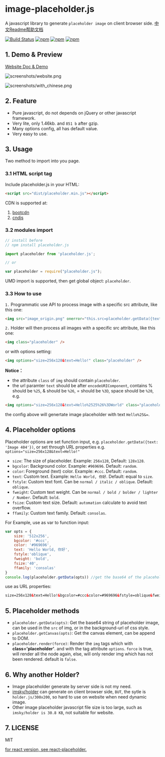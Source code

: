 # image-placeholder.js

A javascript library to generate `placeholder image` on client browser side. [中文Readme帮助文档](README-zh.md)

[![Build Status](https://travis-ci.org/hustcc/placeholder.js.svg?branch=master)](https://travis-ci.org/hustcc/placeholder.js) [![npm](https://img.shields.io/npm/v/placeholder.js.svg?style=flat-square)](https://www.npmjs.com/package/placeholder.js) [![npm](https://img.shields.io/npm/dt/placeholder.js.svg?style=flat-square)](https://www.npmjs.com/package/placeholder.js) [![npm](https://img.shields.io/npm/l/placeholder.js.svg?style=flat-square)](https://www.npmjs.com/package/placeholder.js)

## 1. Demo & Preview

[Website Doc & Demo](http://placeholder.cn)

![screenshots/website.png](https://raw.githubusercontent.com/hustcc/placeholder.js/master/screenshots/website.png)

![screenshots/with_chinese.png](https://raw.githubusercontent.com/hustcc/placeholder.js/master/screenshots/with_chinese.png)


## 2. Feature

 - Pure javascript, do not depends on jQuery or other javascript framework.
 - Very lite, only 1.46kb. and `851 b` after gzip. 
 - Many options config, all has default value.
 - Very easy to use.


## 3. Usage

Two method to import into you page.

### 3.1 HTML script tag

Include placeholder.js in your HTML:

```html
<script src="dist/placeholder.min.js"></script>
```

CDN is supported at:

1. [bootcdn](http://www.bootcdn.cn/placeholder.js/)
2. [cndjs](https://cdnjs.com/libraries/placeholder.js)

### 3.2 modules import

```js
// install before
// npm install placeholder.js

import placeholder from 'placeholder.js';

// or

var placeholder = require("placeholder.js");
```

UMD import is supported, then get global object: `placeholder`.

### 3.3 How to use

`1.` Programmatic use API to process image with a specific src attribute, like this one:

```html
<img src="image_origin.png" onerror="this.src=placeholder.getData({text: 'Image 404'})">
```

`2.` Holder will then process all images with a specific src attribute, like this one:

```html	
<img class="placeholder" />
```

or with options setting:

```html
<img options="size=256x128&text=Hello!" class="placeholder" />
```

**Notice：** 

 - the attribute `class` of `img` should contain `placeholder`.
 - the url paramter `text` should be after `encodeURIComponent`, contains % should be `%25`, & should be `%26`, = should be `%3D`, space should be `%20`, e.g.  

```html
<img options="size=256x128&text=Hello%2525%26%3DWorld" class="placeholder">
```

the config above will genertate image placeholder with text `Hello%25&=`.


## 4. Placeholder options

Placeholder options are set function input,  e.g. `placeholder.getData({text: 'Image 404'})`, or set through URL properties e.g. `options="size=256x128&text=Hello!"`

* `size`: The size of placeholder. Example: `256x128`, Default: `128x128`.
* `bgcolor`: Background color. Example: `#969696`. Default: `random`.
* `color`: Foreground (text) color. Example: `#ccc`. Default: `random`.
* `text`: Custom text. Example: `Hello World, 你好`. Default: equal to `size`.
* `fstyle`: Custom text font. Can be `normal / italic / oblique`. Default: `oblique`.
* `fweight`: Custom text weight. Can be `normal / bold / bolder / lighter / Number`. Default: `bold`.
* `fsize`: Custom text size. Default: `automation` calculate to avoid text overflow.
* `ffamily`: Custom text family. Default: `consolas`.

For Example, use as var to function input:

```javascript
var opts = {
  	size: '512x256',
	bgcolor: '#ccc', 
	color: '#969696',
	text: 'Hello World, 你好',
	fstyle:'oblique',
	fweight: 'bold',
	fsize:'40',
	ffamily: 'consolas'
}
console.log(placeholder.getData(opts)) //get the base64 of the placeholder image.
```

use as URL properties:
	
```html
size=256x128&text=Hello!&bgcolor=#ccc&color=#969696&fstyle=oblique&fweight=bold&fsize=40&ffamily=consolas
```


## 5. Placeholder methods

* `placeholder.getData(opts)`: Get the base64 string of placeholder image, can be used in the `src` of img, or in the background-url of css style.
* `placeholder.getCanvas(opts)`: Get the canvas element, can be append to DOM.
* `placeholder.render(force)`: Render the `img` tags which with **class='placeholder'**. and with the tag attribute `options`. `force` is true, will render all the node again, else, will only render img which has not been rendered. default is `false`.


## 6. Why another Holder?

 - Image placeholder generate by server side is not my need.
 - [imsky/holder](https://github.com/imsky/holder) can generate on client browser side, `BUT`, the sytle is `holder.js/300x200`, so hard to use on website when need dynamic image.
 - Other image placeholder javascript file size is too large, such as `imsky/holder is 30.8 KB`, not suitable for website.

## 7. LICENSE

MIT

[for react version, see react-placeholder.](http://github.com/hustcc/react-placeholder)
